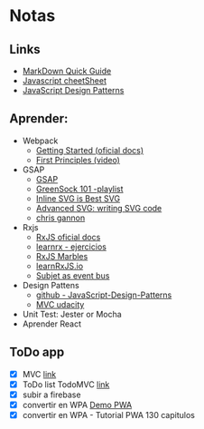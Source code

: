# Notas 

## Links
- [MarkDown Quick Guide](https://www.markdownguide.org/basic-syntax/)
- [Javascript cheetSheet](http://overapi.com/javascript)
- [JavaScript Design Patterns](https://github.com/Badacadabra/JavaScript-Design-Patterns)

## Aprender:

- Webpack
	- [Getting Started (oficial docs)](https://webpack.js.org/guides/getting-started)
	- [First Principles (video)](https://www.youtube.com/watch?v=WQue1AN93YU)
- GSAP
	- [GSAP](https://greensock.com/)
	- [GreenSock 101 -playlist](https://www.youtube.com/watch?v=LRLt0T1CFIQ&list=PLkEZWD8wbltlSS_d_7tx_H_FBNVro8918&index=11&frags=wn)
	- [Inline SVG is Best SVG](https://www.youtube.com/watch?v=af4ZQJ14yu8)
	- [Advanced SVG: writing SVG code](https://www.youtube.com/watch?v=q_3Q9HHcXuA)
	- [chris gannon](https://gannon.tv/)
- Rxjs
	- [RxJS oficial docs](http://reactivex.io/rxjs/manual/overview.html#introduction)
	- [learnrx - ejercicios](http://reactivex.io/learnrx/)
	- [RxJS Marbles](https://rxmarbles.com/#concatMap)
	- [learnRxJS.io](https://www.learnrxjs.io/)
	- [Subjet as event bus](https://egghead.io/lessons/rxjs-using-a-subject-as-an-event-bus)
- Design Pattens
	- [github - JavaScript-Design-Patterns](https://github.com/Badacadabra/JavaScript-Design-Patterns)
	- [MVC udacity](https://classroom.udacity.com/courses/ud989)
- Unit Test: Jester or Mocha 
- Aprender React



## ToDo app

- [x] MVC [link](https://www.awwwards.com/build-a-simple-javascript-app-the-mvc-way.html)  
- [x] ToDo list  TodoMVC  [link](https://github.com/tastejs/todomvc/tree/master/examples)  
- [x] subir a firebase  
- [x] convertir en WPA [Demo PWA](https://github.com/gokulkrishh/demo-progressive-web-app)  
- [x] convertir en WPA - Tutorial PWA 130 capitulos  